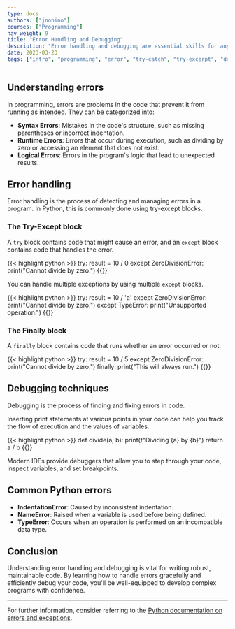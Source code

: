 ```yaml
---
type: docs
authors: ["jnonino"]
courses: ["Programming"]
nav_weight: 9
title: "Error Handling and Debugging"
description: "Error handling and debugging are essential skills for any programmer. They help ensure that your code runs smoothly and allow you to identify and fix issues when they arise. This article will cover the fundamental concepts of error handling and debugging, with examples in Python."
date: 2023-03-23
tags: ["intro", "programming", "error", "try-catch", "try-excerpt", "debug"]
---
```


## Understanding errors

In programming, errors are problems in the code that prevent it from running as intended. They can be categorized into:

- **Syntax Errors**: Mistakes in the code's structure, such as missing parentheses or incorrect indentation.
- **Runtime Errors**: Errors that occur during execution, such as dividing by zero or accessing an element that does not exist.
- **Logical Errors**: Errors in the program's logic that lead to unexpected results.

## Error handling

Error handling is the process of detecting and managing errors in a program. In Python, this is commonly done using try-except blocks.

### The Try-Except block

A `try` block contains code that might cause an error, and an `except` block contains code that handles the error.

{{< highlight python >}}
try:
    result = 10 / 0
except ZeroDivisionError:
    print("Cannot divide by zero.")
{{</highlight >}}

You can handle multiple exceptions by using multiple `except` blocks.

{{< highlight python >}}
try:
    result = 10 / 'a'
except ZeroDivisionError:
    print("Cannot divide by zero.")
except TypeError:
    print("Unsupported operation.")
{{</highlight >}}

### The Finally block

A `finally` block contains code that runs whether an error occurred or not.

{{< highlight python >}}
try:
    result = 10 / 5
except ZeroDivisionError:
    print("Cannot divide by zero.")
finally:
    print("This will always run.")
{{</highlight >}}

## Debugging techniques

Debugging is the process of finding and fixing errors in code.

Inserting print statements at various points in your code can help you track the flow of execution and the values of variables.

{{< highlight python >}}
def divide(a, b):
    print(f"Dividing {a} by {b}")
    return a / b
{{</highlight >}}

Modern IDEs provide debuggers that allow you to step through your code, inspect variables, and set breakpoints.

## Common Python errors

- **IndentationError**: Caused by inconsistent indentation.
- **NameError**: Raised when a variable is used before being defined.
- **TypeError**: Occurs when an operation is performed on an incompatible data type.

## Conclusion

Understanding error handling and debugging is vital for writing robust, maintainable code. By learning how to handle errors gracefully and efficiently debug your code, you'll be well-equipped to develop complex programs with confidence.

---

For further information, consider referring to the [Python documentation on errors and exceptions](https://docs.python.org/3/tutorial/errors.html).
